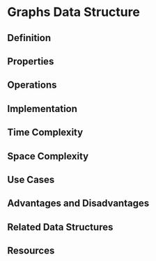 # Graphs Data Structure

## Definition

## Properties

## Operations

## Implementation

## Time Complexity

## Space Complexity

## Use Cases

## Advantages and Disadvantages

## Related Data Structures

## Resources
